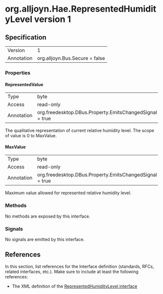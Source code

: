 # org.alljoyn.Hae.RepresentedHumidityLevel version 1

## Specification

|            |                                                                |
|------------|----------------------------------------------------------------|
| Version    | 1                                                              |
| Annotation | org.alljoyn.Bus.Secure = false                                 |

### Properties

#### RepresentedValue

|            |                                                                |
|------------|----------------------------------------------------------------|
| Type       | byte                                                           |
| Access     | read-only                                                      |
| Annotation | org.freedesktop.DBus.Property.EmitsChangedSignal = true        |

The qualitative representation of current relative humidity level.
The scope of value is 0 to MaxValue.

#### MaxValue

|            |                                                                |
|------------|----------------------------------------------------------------|
| Type       | byte                                                           |
| Access     | read-only                                                      |
| Annotation | org.freedesktop.DBus.Property.EmitsChangedSignal = true        |

Maximum value allowed for represented relative humidity level.

### Methods

No methods are exposed by this interface.  

### Signals

No signals are emitted by this interface.

## References

In this section, list references for the Interface definition (standards, RFCs,
related interfaces, etc.). Make sure to include at least the following
references:

  * The XML definition of the [RepresentedHumidityLevel interface](org.alljoyn.Hae.RepresentedHumidityLevel-v1.xml)

